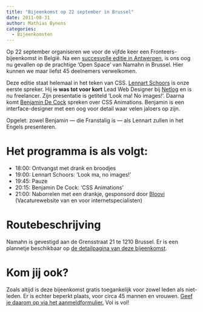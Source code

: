 ```yaml
---
title: "Bijeenkomst op 22 september in Brussel"
date: 2011-08-31
author: Mathias Bynens
categories: 
  - Bijeenkomsten
---
```

Op 22 september organiseren we voor de vijfde keer een Fronteers-bijeenkomst in België. Na een [succesvolle editie in Antwerpen](/bijeenkomsten/2011/aspace), is ons oog nu gevallen op de prachtige ‘Open Space’ van Namahn in Brussel. Hier kunnen we maar liefst 45 deelnemers verwelkomen.

Deze editie staat helemaal in het teken van CSS. [Lennart Schoors](http://lensco.be/) is onze eerste spreker. Hij <strike>is</strike> **was tot voor kort** Lead Web Designer bij [Netlog](http://www.netlog.com/) en is nu freelancer. Zijn presentatie is getiteld ‘Look ma! No images!’. Daarna komt [Benjamin De Cock](http://bdc.vc/) spreken over CSS Animations. Benjamin is een interface-designer met een oog voor detail waar velen jaloers op zijn.

Opgelet: zowel Benjamin — die Franstalig is — als Lennart zullen in het Engels presenteren.

# Het programma is als volgt:

* 18:00: Ontvangst met drank en broodjes
* 19:00: Lennart Schoors: ‘Look ma, no images!’
* 19:45: Pauze
* 20:15: Benjamin De Cock: ‘CSS Animations’
* 21:00: Naborrelen met een drankje, gesponsord door [Bloovi](http://www.bloovi.be/) (Vacaturewebsite van en voor internetspecialisten)

# Routebeschrijving

Namahn is gevestigd aan de Grensstraat 21 te 1210 Brussel. Er is een plannetje beschikbaar op [de detailpagina van deze bijeenkomst](/bijeenkomsten/2011/namahn).

# Kom jij ook?

Zoals altijd is deze bijeenkomst gratis toegankelijk voor zowel leden als niet-leden. Er is echter beperkt plaats, voor circa 45 mannen en vrouwen. [Geef je daarom op via het aanmeldformulier.](/bijeenkomsten/2011/namahn#formulier-1) Vol is vol!
